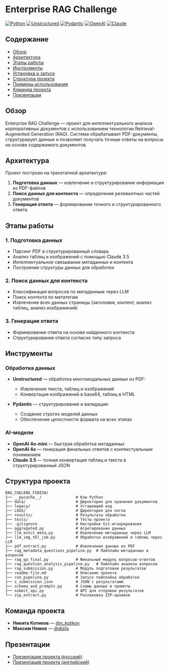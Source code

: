# Enterprise RAG Challenge

[![Python](https://img.shields.io/badge/Python-3.9%2B-blue)](https://www.python.org/)
[![Unstructured](https://img.shields.io/badge/Unstructured-0.10.0-orange)](https://unstructured.io/)
[![Pydantic](https://img.shields.io/badge/Pydantic-2.4-green)](https://docs.pydantic.dev/)
[![OpenAI](https://img.shields.io/badge/OpenAI-API-lightgrey)](https://platform.openai.com/)
[![Claude](https://img.shields.io/badge/Claude-3.5-purple)](https://www.anthropic.com/claude)

## Содержание

- [Обзор](#обзор)
- [Архитектура](#архитектура)
- [Этапы работы](#этапы-работы)
- [Инструменты](#инструменты)
- [Установка и запуск](#установка-и-запуск)
- [Структура проекта](#структура-проекта)
- [Примеры использования](#примеры-использования)
- [Команда проекта](#команда-проекта)
- [Презентации](#презентации)

## Обзор

Enterprise RAG Challenge — проект для интеллектуального анализа корпоративных документов с использованием технологии Retrieval-Augmented Generation (RAG). Система обрабатывает PDF-документы, структурирует данные и позволяет получать точные ответы на вопросы на основе содержимого документов.

## Архитектура

Проект построен на трехэтапной архитектуре:

1. **Подготовка данных** — извлечение и структурирование информации из PDF-файлов
2. **Поиск данных для контекста** — определение релевантных частей документов
3. **Генерация ответа** — формирование точного и структурированного ответа

## Этапы работы

### 1. Подготовка данных

- Парсинг PDF в структурированный словарь
- Анализ таблиц и изображений с помощью Claude 3.5
- Интеллектуальное связывание метаданных и контента
- Построение структуры данных для обработки

### 2. Поиск данных для контекста

- Классификация вопросов по метаданным через LLM
- Поиск контента по метатегам
- Извлечение всех данных страницы (заголовки, контент, анализ таблиц, анализ изображений)

### 3. Генерация ответа

- Формирование ответа на основе найденного контекста
- Структурирование ответа согласно типу запроса

## Инструменты

### Обработка данных

- **Unstructured** — обработка многомодальных данных из PDF:
  - Извлечение текста, таблиц и изображений
  - Конвертация изображений в base64, таблиц в HTML

- **Pydantic** — структурирование и валидация:
  - Создание строгих моделей данных
  - Обеспечение целостности формата на всех этапах

### AI-модели

- **OpenAI 4o-mini** — быстрая обработка метаданных
- **OpenAI 4o** — генерация финальных ответов с контекстуальным пониманием
- **Claude 3.5** — точная конвертация таблиц и текста в структурированный JSON



## Структура проекта

```
RAG_CHELENG_FINISH/
├── __pycache__/               # Кэш Python
├── data/                      # Директория для хранения документов
├── legacy/                    # Устаревший код
├── LOGS/                      # Директория для логов
├── results/                   # Результаты обработки
├── tests/                     # Тесты проекта
├── .gitignore                 # Настройки Git-игнорирования
├── aggregated.py              # Агрегирование данных
├── llm_extct_meta.py          # Извлечение метаданных через LLM
├── llm_img_tbl_job.py         # Обработка изображений и таблиц через LLM
├── pdf_extract.py             # Извлечение данных из PDF
├── rag_metadata_questions_pipeline.py  # Пайплайн метаданных и вопросов
├── rag_qa_final.py            # Финальный модуль вопросов-ответов
├── rag_question_analysis_pipeline.py   # Пайплайн анализа вопросов
├── rag_submission.py          # Модуль подготовки результатов
├── readme-file.md             # Описание проекта
├── run_pipeline.py            # Запуск пайплайна обработки
├── s_submission.json          # JSON с результатами 
├── schema_and_prompts.py      # Схемы данных и промпты
├── submit_api.py              # API для отправки результатов
└── zip_extract.py             # Распаковка ZIP-архивов
```

## Команда проекта

- **Никита Котиков** — [@n_kotikov](https://t.me/n_kotikov)
- **Максим Немов** — [@dizilx](https://t.me/dizilx)

## Презентации

- [Презентация проекта (русский)](https://drive.google.com/file/d/1v3J_oR3-kkdam6KpjsMaMhVcJaBg-jmN/view?usp=drive_link)
- [Презентация проекта (английский)](https://drive.google.com/file/d/1H7YXAltIrcj-5Zfa9aDVIT5DxjrKGOOx/view?usp=drive_link)
